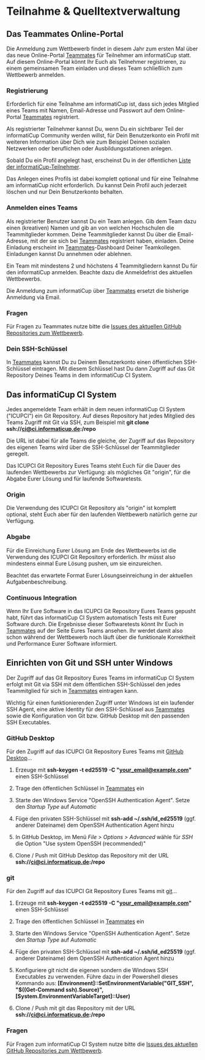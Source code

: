 # Teilnahme & Quelltextverwaltung

## Das Teammates Online-Portal

Die Anmeldung zum Wettbewerb findet in diesem Jahr zum ersten Mal über das neue Online-Portal [Teammates](https://teams.informaticup.de/) für Teilnehmer am informatiCup statt. Auf diesem Online-Portal könnt Ihr Euch als Teilnehmer registrieren, zu einem gemeinsamen Team einladen und dieses Team schließlich zum Wettbewerb anmelden.

### Registrierung

Erforderlich für eine Teilnahme am informatiCup ist, dass sich jedes Mitglied eines Teams mit Namen, Email-Adresse und Passwort auf dem Online-Portal [Teammates](https://teams.informaticup.de/) registriert.

Als registrierter Teilnehmer kannst Du, wenn Du ein sichtbarer Teil der informatiCup Community werden willst, für Dein Benutzerkonto ein Profil mit weiteren Information über Dich wie zum Beispiel Deinen sozialen Netzwerken oder beruflichen oder Ausbildungsstationen anlegen.

Sobald Du ein Profil angelegt hast, erscheinst Du in der öffentlichen [Liste der informatiCup-Teilnehmer](https://teams.informaticup.de/profiles).

Das Anlegen eines Profils ist dabei komplett optional und für eine Teilnahme am informatiCup nicht erforderlich. Du kannst Dein Profil auch jederzeit löschen und nur Dein Benutzerkonto behalten.

### Anmelden eines Teams

Als registrierter Benutzer kannst Du ein Team anlegen. Gib dem Team dazu einen (kreativen) Namen und gib an von welchen Hochschulen die Teammitglieder kommen. Deine Teammitglieder kannst Du über die Email-Adresse, mit der sie sich bei [Teammates](https://teams.informaticup.de/) registriert haben, einladen. Deine Einladung erscheint im [Teammates](https://teams.informaticup.de/)-Dashboard Deiner Teamkollegen. Einladungen kannst Du annehmen oder ablehnen.

Ein Team mit mindestens 2 und höchstens 4 Teammitgliedern kannst Du für den informatiCup anmelden. Beachte dazu die Anmeldefrist des aktuellen Wettbewerbs.

Die Anmeldung zum informatiCup über [Teammates](https://teams.informaticup.de/) ersetzt die bisherige Anmeldung via Email.

### Fragen

Für Fragen zu Teammates nutze bitte die [Issues des aktuellen GitHub Repositories zum Wettbewerb](https://github.com/informatiCup/informatiCup2022/issues).

### Dein SSH-Schlüssel

In [Teammates](https://teams.informaticup.de/) kannst Du zu Deinem Benutzerkonto einen öffentlichen SSH-Schlüssel eintragen. Mit diesem Schlüssel hast Du dann Zugriff auf das Git Repository Deines Teams in dem informatiCup CI System.

## Das informatiCup CI System

Jedes angemeldete Team erhält in dem neuen informatiCup CI System ("ICUPCI") ein Git Repository. Auf dieses Repository hat jedes Mitglied des Teams Zugriff mit Git via SSH, zum Beispiel mit **git clone ssh://ci@ci.informaticup.de:/repo**

Die URL ist dabei für alle Teams die gleiche, der Zugriff auf das Repository des eigenen Teams wird über die SSH-Schlüssel der Teammitglieder geregelt.

Das ICUPCI Git Repository Eures Teams steht Euch für die Dauer des laufenden Wettbewerbs zur Verfügung: als mögliches Git "origin", für die Abgabe Eurer Lösung und für laufende Softwaretests.

### Origin

Die Verwendung des ICUPCI Git Repository als "origin" ist komplett optional, steht Euch aber für den laufenden Wettbewerb natürlich gerne zur Verfügung.

### Abgabe

Für die Einreichung Eurer Lösung am Ende des Wettbewerbs ist die Verwendung des ICUPCI Git Repository erforderlich. Ihr müsst also mindestens einmal Eure Lösung pushen, um sie einzureichen.

Beachtet das erwartete Format Eurer Lösungseinreichung in der aktuellen Aufgabenbeschreibung.

### Continuous Integration

Wenn Ihr Eure Software in das ICUPCI Git Repository Eures Teams gepusht habt, führt das informatiCup CI System automatisch Tests mit Eurer Software durch. Die Ergebnisse dieser Softwaretests könnt Ihr Euch in [Teammates](https://teams.informaticup.de/) auf der Seite Eures Teams ansehen. Ihr werdet damit also schon während der Wettbewerb noch läuft über die funktionale Korrektheit und Performance Eurer Software informiert.

## Einrichten von Git und SSH unter Windows

Der Zugriff auf das Git Repository Eures Teams im informatiCup CI System erfolgt mit Git via SSH mit dem öffentlichen SSH-Schlüssel den jedes Teammitglied für sich in [Teammates](https://teams.informaticup.de/) eintragen kann.

Wichtig für einen funktionierenden Zugriff unter Windows ist ein laufender SSH Agent, eine aktive Identity für den SSH-Schlüssel aus [Teammates](https://teams.informaticup.de/) sowie die Konfiguration von Git bzw. GitHub Desktop mit den passenden SSH Executables.

### GitHub Desktop

Für den Zugriff auf das ICUPCI Git Repository Eures Teams mit [GitHub Desktop](https://desktop.github.com/)...

1. Erzeuge mit **ssh-keygen -t ed25519 -C "your_email@example.com"** einen SSH-Schlüssel

2. Trage den öffentlichen Schlüssel in [Teammates](https://teams.informaticup.de/) ein

3. Starte den Windows Service "OpenSSH Authentication Agent". Setze den _Startup Type_ auf _Automatic_

4. Füge den privaten SSH-Schlüssel mit **ssh-add ~/.ssh/id_ed25519** (ggf. anderer Dateiname) dem OpenSSH Authentication Agent hinzu

5. In GitHub Desktop, im Menü _File > Options > Advanced_ wähle für _SSH_ die Option "Use system OpenSSH (recommended)"

6. Clone / Push mit GitHub Desktop das Repository mit der URL **ssh://ci@ci.informaticup.de:/repo**

### git

Für den Zugriff auf das ICUPCI Git Repository Eures Teams mit [git](https://git-scm.com/download/win)...

1. Erzeuge mit **ssh-keygen -t ed25519 -C "your_email@example.com"** einen SSH-Schlüssel

2. Trage den öffentlichen Schlüssel in [Teammates](https://teams.informaticup.de/) ein

3. Starte den Windows Service "OpenSSH Authentication Agent". Setze den _Startup Type_ auf _Automatic_

4. Füge den privaten SSH-Schlüssel mit **ssh-add ~/.ssh/id_ed25519** (ggf. anderer Dateiname) dem OpenSSH Authentication Agent hinzu

5. Konfiguriere git nicht die eigenen sondern die Windows SSH Executables zu verwenden. Führe dazu in der Powershell dieses Kommando aus: **[Environment]::SetEnvironmentVariable("GIT_SSH", "$((Get-Command ssh).Source)", [System.EnvironmentVariableTarget]::User)**

6. Clone / Push mit git das Repository mit der URL **ssh://ci@ci.informaticup.de:/repo**

### Fragen

Für Fragen zum informatiCup CI System nutze bitte die [Issues des aktuellen GitHub Repositories zum Wettbewerb](https://github.com/informatiCup/informatiCup2022/issues).
